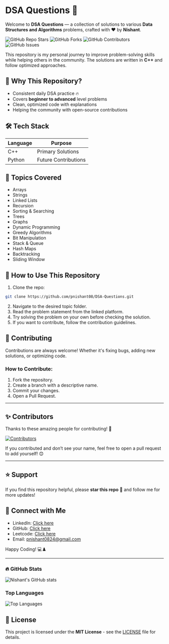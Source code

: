 # DSA Questions 🚀

<!-- ![DSA Questions Banner](https://raw.githubusercontent.com/pnishant08/DSA-Questions/main/banner.png) -->

Welcome to **DSA Questions** — a collection of solutions to various **Data Structures and Algorithms** problems, crafted with ❤️ by **Nishant**.

![GitHub Repo Stars](https://img.shields.io/github/stars/pnishant08/DSA-Questions?style=social)
![GitHub Forks](https://img.shields.io/github/forks/pnishant08/DSA-Questions?style=social)
![GitHub Contributors](https://img.shields.io/github/contributors/pnishant08/DSA-Questions)
![GitHub Issues](https://img.shields.io/github/issues/pnishant08/DSA-Questions)

This repository is my personal journey to improve problem-solving skills while helping others in the community. The solutions are written in **C++** and follow optimized approaches.

## 🌟 Why This Repository?
- Consistent daily DSA practice 🔥
- Covers **beginner to advanced** level problems
- Clean, optimized code with explanations
- Helping the community with open-source contributions

## 🛠️ Tech Stack
| Language   | Purpose          |
|------------|----------------|
| C++        | Primary Solutions |
| Python     | Future Contributions |

## 📌 Topics Covered
- Arrays
- Strings
- Linked Lists
- Recursion
- Sorting & Searching
- Trees
- Graphs
- Dynamic Programming
- Greedy Algorithms
- Bit Manipulation
- Stack & Queue
- Hash Maps
- Backtracking
- Sliding Window

## 🎯 How to Use This Repository
1. Clone the repo:
```bash
git clone https://github.com/pnishant08/DSA-Questions.git
```
2. Navigate to the desired topic folder.
3. Read the problem statement from the linked platform.
4. Try solving the problem on your own before checking the solution.
5. If you want to contribute, follow the contribution guidelines.

## 🤝 Contributing
Contributions are always welcome! Whether it's fixing bugs, adding new solutions, or optimizing code.

### How to Contribute:
1. Fork the repository.
2. Create a branch with a descriptive name.
3. Commit your changes.
4. Open a Pull Request.

---

## ✨ Contributors
Thanks to these amazing people for contributing! 💖

[![Contributors](https://contrib.rocks/image?repo=pnishant08/DSA-Questions)](https://github.com/pnishant08/DSA-Questions/contributors)

If you contributed and don’t see your name, feel free to open a pull request to add yourself! 😊

---

## ⭐ Support
If you find this repository helpful, please **star this repo** 🌟 and follow me for more updates!

## 📌 Connect with Me
- LinkedIn: [Click here](https://www.linkedin.com/in/pnishant08/)
- GitHub: [Click here](https://github.com/pnishant08)
- Leetcode: [Click here](https://leetcode.com/pnishant/)
- Email: pnishant0824@gmail.com

Happy Coding! 💻♟️

---
### 🔥 GitHub Stats
![Nishant's GitHub stats](https://github-readme-stats.vercel.app/api?username=pnishant08&show_icons=true&theme=radical)

### Top Languages
![Top Languages](https://github-readme-stats.vercel.app/api/top-langs/?username=pnishant08&layout=compact&theme=radical)

## 📝 License
This project is licensed under the **MIT License** - see the [LICENSE](LICENSE) file for details.
